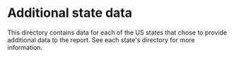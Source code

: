 # Additional state data
This directory contains data for each of the US states that chose to provide additional data to the report. See each state's directory for more information.
